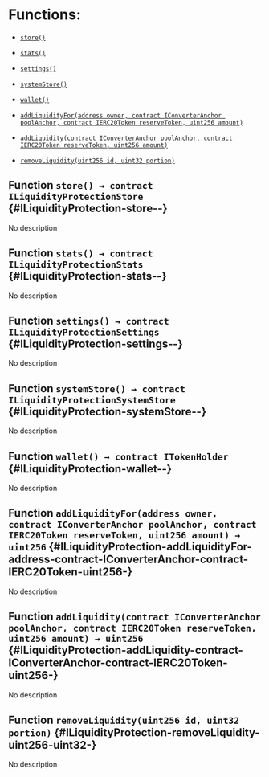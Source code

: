 # Functions:

- [`store()`](#ILiquidityProtection-store--)

- [`stats()`](#ILiquidityProtection-stats--)

- [`settings()`](#ILiquidityProtection-settings--)

- [`systemStore()`](#ILiquidityProtection-systemStore--)

- [`wallet()`](#ILiquidityProtection-wallet--)

- [`addLiquidityFor(address owner, contract IConverterAnchor poolAnchor, contract IERC20Token reserveToken, uint256 amount)`](#ILiquidityProtection-addLiquidityFor-address-contract-IConverterAnchor-contract-IERC20Token-uint256-)

- [`addLiquidity(contract IConverterAnchor poolAnchor, contract IERC20Token reserveToken, uint256 amount)`](#ILiquidityProtection-addLiquidity-contract-IConverterAnchor-contract-IERC20Token-uint256-)

- [`removeLiquidity(uint256 id, uint32 portion)`](#ILiquidityProtection-removeLiquidity-uint256-uint32-)

## Function `store() → contract ILiquidityProtectionStore` {#ILiquidityProtection-store--}

No description

## Function `stats() → contract ILiquidityProtectionStats` {#ILiquidityProtection-stats--}

No description

## Function `settings() → contract ILiquidityProtectionSettings` {#ILiquidityProtection-settings--}

No description

## Function `systemStore() → contract ILiquidityProtectionSystemStore` {#ILiquidityProtection-systemStore--}

No description

## Function `wallet() → contract ITokenHolder` {#ILiquidityProtection-wallet--}

No description

## Function `addLiquidityFor(address owner, contract IConverterAnchor poolAnchor, contract IERC20Token reserveToken, uint256 amount) → uint256` {#ILiquidityProtection-addLiquidityFor-address-contract-IConverterAnchor-contract-IERC20Token-uint256-}

No description

## Function `addLiquidity(contract IConverterAnchor poolAnchor, contract IERC20Token reserveToken, uint256 amount) → uint256` {#ILiquidityProtection-addLiquidity-contract-IConverterAnchor-contract-IERC20Token-uint256-}

No description

## Function `removeLiquidity(uint256 id, uint32 portion)` {#ILiquidityProtection-removeLiquidity-uint256-uint32-}

No description
